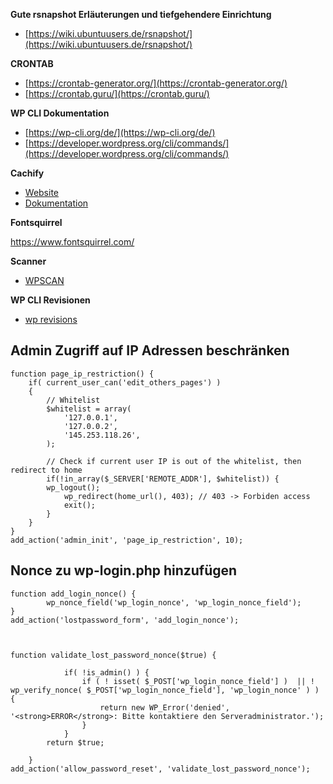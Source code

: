 **Gute rsnapshot Erläuterungen und tiefgehendere Einrichtung**

- [https://wiki.ubuntuusers.de/rsnapshot/](https://wiki.ubuntuusers.de/rsnapshot/)

**CRONTAB**
- [https://crontab-generator.org/](https://crontab-generator.org/)
- [https://crontab.guru/](https://crontab.guru/)

**WP CLI Dokumentation**

- [https://wp-cli.org/de/](https://wp-cli.org/de/)
- [https://developer.wordpress.org/cli/commands/](https://developer.wordpress.org/cli/commands/)

**Cachify**

- [Website](https://cachify.pluginkollektiv.org/de/)
- [Dokumentation](https://cachify.pluginkollektiv.org/de/documentation/)

**Fontsquirrel**

https://www.fontsquirrel.com/

**Scanner**

- [WPSCAN](https://github.com/wpscanteam/wpscan)



**WP CLI Revisionen**

- [wp revisions](https://www.liquidweb.com/kb/delete-post-revisions-using-wp-cli/)




## Admin Zugriff auf IP Adressen beschränken

    function page_ip_restriction() {
        if( current_user_can('edit_others_pages') )
        {
            // Whitelist
            $whitelist = array(
                '127.0.0.1',
                '127.0.0.2',
                '145.253.118.26',
            );

            // Check if current user IP is out of the whitelist, then redirect to home
            if(!in_array($_SERVER['REMOTE_ADDR'], $whitelist)) {
            wp_logout();
                wp_redirect(home_url(), 403); // 403 -> Forbiden access
                exit();
            }
        }
    }
    add_action('admin_init', 'page_ip_restriction', 10);
    
    
## Nonce zu wp-login.php hinzufügen
    function add_login_nonce() {
            wp_nonce_field('wp_login_nonce', 'wp_login_nonce_field');
    }
    add_action('lostpassword_form', 'add_login_nonce');



    function validate_lost_password_nonce($true) {

                if( !is_admin() ) {
                    if ( ! isset( $_POST['wp_login_nonce_field'] )  || ! wp_verify_nonce( $_POST['wp_login_nonce_field'], 'wp_login_nonce' ) ) {
                        return new WP_Error('denied', '<strong>ERROR</strong>: Bitte kontaktiere den Serveradministrator.');
                    }
                }
            return $true;

        }
    add_action('allow_password_reset', 'validate_lost_password_nonce');
